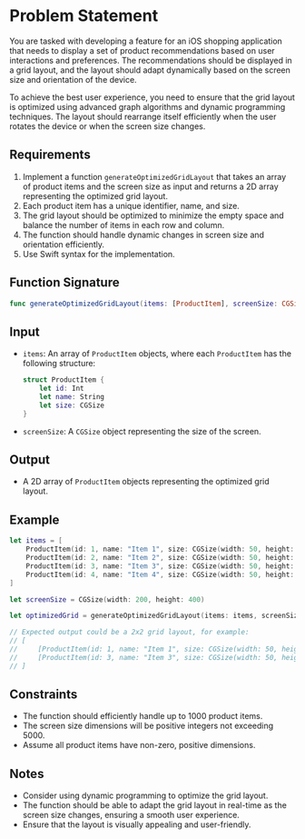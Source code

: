# Problem Statement

You are tasked with developing a feature for an iOS shopping application that needs to display a set of product recommendations based on user interactions and preferences. The recommendations should be displayed in a grid layout, and the layout should adapt dynamically based on the screen size and orientation of the device.

To achieve the best user experience, you need to ensure that the grid layout is optimized using advanced graph algorithms and dynamic programming techniques. The layout should rearrange itself efficiently when the user rotates the device or when the screen size changes.

## Requirements

1. Implement a function `generateOptimizedGridLayout` that takes an array of product items and the screen size as input and returns a 2D array representing the optimized grid layout.
2. Each product item has a unique identifier, name, and size.
3. The grid layout should be optimized to minimize the empty space and balance the number of items in each row and column.
4. The function should handle dynamic changes in screen size and orientation efficiently.
5. Use Swift syntax for the implementation.

## Function Signature

```swift
func generateOptimizedGridLayout(items: [ProductItem], screenSize: CGSize) -> [[ProductItem]]
```

## Input

- `items`: An array of `ProductItem` objects, where each `ProductItem` has the following structure:
  ```swift
  struct ProductItem {
      let id: Int
      let name: String
      let size: CGSize
  }
  ```
- `screenSize`: A `CGSize` object representing the size of the screen.

## Output

- A 2D array of `ProductItem` objects representing the optimized grid layout.

## Example

```swift
let items = [
    ProductItem(id: 1, name: "Item 1", size: CGSize(width: 50, height: 50)),
    ProductItem(id: 2, name: "Item 2", size: CGSize(width: 50, height: 50)),
    ProductItem(id: 3, name: "Item 3", size: CGSize(width: 50, height: 50)),
    ProductItem(id: 4, name: "Item 4", size: CGSize(width: 50, height: 50))
]

let screenSize = CGSize(width: 200, height: 400)

let optimizedGrid = generateOptimizedGridLayout(items: items, screenSize: screenSize)

// Expected output could be a 2x2 grid layout, for example:
// [
//     [ProductItem(id: 1, name: "Item 1", size: CGSize(width: 50, height: 50)), ProductItem(id: 2, name: "Item 2", size: CGSize(width: 50, height: 50))],
//     [ProductItem(id: 3, name: "Item 3", size: CGSize(width: 50, height: 50)), ProductItem(id: 4, name: "Item 4", size: CGSize(width: 50, height: 50))]
// ]
```

## Constraints

- The function should efficiently handle up to 1000 product items.
- The screen size dimensions will be positive integers not exceeding 5000.
- Assume all product items have non-zero, positive dimensions.

## Notes

- Consider using dynamic programming to optimize the grid layout.
- The function should be able to adapt the grid layout in real-time as the screen size changes, ensuring a smooth user experience.
- Ensure that the layout is visually appealing and user-friendly.